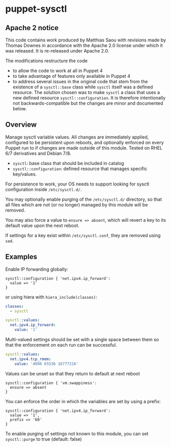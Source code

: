 # puppet-sysctl

## Apache 2 notice
This code contains work produced by Matthias Saou with revisions made by
Thomas Downes in accordance with the Apache 2.0 license under which it
was released. It is re-released under Apache 2.0.

The modifications restructure the code

 * to allow the code to work at all in Puppet 4
 * to take advantage of features only available in Puppet 4
 * to address several issues in the original code that stem from the existence
   of a `sysctl::base` class while `sysctl` itself was a defined resource. The
   solution chosen was to make `sysctl` a class that uses a new defined resource
   `sysctl::configuration`. It is therefore intentionally not backwards-compatible
   but the changes are minor and documented below.

## Overview

Manage sysctl variable values. All changes are immediately applied, configured
to be persistent upon reboots, and optionally enforced on every Puppet run to
if changes are made outside of this module. Tested on RHEL 6/7 derivatives and
Debian 7/8.

 * `sysctl`: base class that should be included in catalog
 * `sysctl::configuration`: defined resource that manages specific key/values.

For persistence to work, your OS needs to support looking for sysctl configuration
inside `/etc/sysctl.d/`.

You may optionally enable purging of the `/etc/sysctl.d/` directory, so that
all files which are not (or no longer) managed by this module will be removed.

You may also force a value to `ensure => absent`, which will revert a key to its
default value upon the next reboot.

If settings for a key exist within `/etc/sysctl.conf`, they are removed using `sed`.

## Examples

Enable IP forwarding globally:
```puppet
sysctl::configuration { 'net.ipv4.ip_forward':
  value => '1'
}
```
or using hiera with `hiera_include(classes)`:

```yaml
classes:
  - sysctl

sysctl::values:
  net.ipv4.ip_forward:
    value: '1'
```

Multi-valued settings should be set with a single space between them so
that the enforcement on each run can be successful.
```yaml
sysctl::values:
  net.ipv4.tcp_rmem:
    value: '4096 65536 16777216'
```

Values can be unset so that they return to default at next reboot
```puppet
sysctl::configuration { 'vm.swappiness':
  ensure => absent
}
```

You can enforce the order in which the variables are set by using a prefix:
```puppet
sysctl::configuration { 'net.ipv4.ip_forward':
  value => '1',
  prefix => '60'
}
```

To enable purging of settings not known to this module, you can set
`sysctl::purge` to true (default: false)
